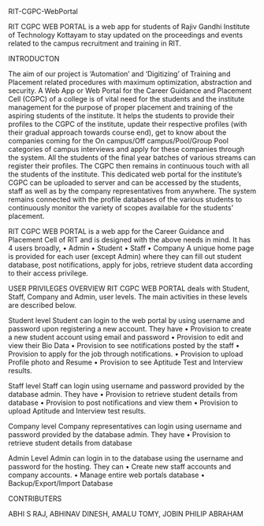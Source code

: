 RIT-CGPC-WebPortal

RIT CGPC WEB PORTAL is a web app for students of Rajiv Gandhi Institute of Technology Kottayam to stay updated on the proceedings and events related to the campus recruitment and training in RIT.

INTRODUCTON

The aim of our project is ‘Automation’ and ‘Digitizing’ of Training and Placement related procedures with maximum optimization, abstraction and security. A Web App or Web Portal for the Career Guidance and Placement Cell (CGPC) of a college is of vital need for the students and the institute management for the purpose of proper placement and training of the aspiring students of the institute. It helps the students to provide their profiles to the CGPC of the institute, update their respective profiles (with their gradual approach towards course end), get to know about the companies coming for the On campus/Off campus/Pool/Group Pool categories of campus interviews and apply for these companies through the system. All the students of the final year batches of various streams can register their profiles. The CGPC then remains in continuous touch with all the students of the institute. This dedicated web portal for the institute’s CGPC can be uploaded to server and can be accessed by the students, staff as well as by the company representatives from anywhere. The system remains connected with the profile databases of the various students to continuously monitor the variety of scopes available for the students' placement.

RIT CGPC WEB PORTAL is a web app for the Career Guidance and Placement Cell of RIT and is designed with the above needs in mind. It has 4 users broadly, • Admin
• Student • Staff • Company A unique home page is provided for each user (except Admin) where they can fill out student database, post notifications, apply for jobs, retrieve student data according to their access privilege.

USER PRIVILEGES OVERVIEW RIT CGPC WEB PORTAL deals with Student, Staff, Company and Admin, user levels. The main activities in these levels are described below.

Student level Student can login to the web portal by using username and password upon registering a new account. They have • Provision to create a new student account using email and password • Provision to edit and view their Bio Data • Provision to see notifications posted by the staff • Provision to apply for the job through notifications. • Provision to upload Profile photo and Resume • Provision to see Aptitude Test and Interview results.

Staff level Staff can login using username and password provided by the database admin. They have
• Provision to retrieve student details from database • Provision to post notifications and view them • Provision to upload Aptitude and Interview test results.

Company level Company representatives can login using username and password provided by the database admin. They have
• Provision to retrieve student details from database

Admin Level Admin can login in to the database using the username and password for the hosting. They can • Create new staff accounts and company accounts. • Manage entire web portals database • Backup/Export/Import Database  

CONTRIBUTERS

ABHI S RAJ, ABHINAV DINESH, AMALU TOMY, JOBIN PHILIP ABRAHAM
